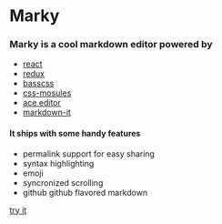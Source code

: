 # Marky

### Marky is a cool markdown editor powered by
* [react](http://facebook.github.io/react/)
* [redux](https://github.com/rackt/redux/)
* [basscss](www.basscss.com/)
* [css-mosules](https://github.com/css-modules/css-modules)
* [ace editor](http://ace.c9.io/)
* [markdown-it](https://github.com/markdown-it/markdown-it)


#### It ships with some handy features

* permalink support for easy sharing
* syntax highlighting
* emoji
* syncronized scrolling
* github github flavored markdown

[try it](http://vesparny.github.io/marky/)
